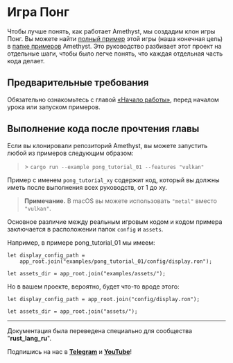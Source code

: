 # Игра Понг

Чтобы лучше понять, как работает Amethyst, мы создадим клон игры Понг. Вы можете найти [полный пример][full-example] этой игры (наша конечная цель) в [папке примеров][examples-folder] Amethyst. Это руководство разбивает этот проект на отдельные шаги, чтобы было легче понять, что каждая отдельная часть кода делает.

[full-example]: https://github.com/amethyst/amethyst/tree/master/examples/pong
[examples-folder]: https://github.com/amethyst/amethyst/tree/master/examples

## Предварительные требования

Обязательно ознакомьтесь с главой [«Начало работы»][getting-started], перед началом урока или запуском примеров.

[getting-started]: ./chapter_1.html

## Выполнение кода после прочтения главы

Если вы клонировали репозиторий Amethyst, вы можете запустить любой из примеров следующим образом:

>\> `cargo run --example pong_tutorial_01 --features "vulkan"`

Пример с именем `pong_tutorial_xy` содержит код, который вы должны иметь после выполнения всех руководств, от 1 до xy.

> **Примечание.** В macOS вы можете использовать `"metal"` вместо `"vulkan"`.

Основное различие между реальным игровым кодом и кодом примера заключается в расположении папок `config` и `assets`.

Например, в примере pong_tutorial_01 мы имеем:

```rust,ignore
let display_config_path =
    app_root.join("examples/pong_tutorial_01/config/display.ron");

let assets_dir = app_root.join("examples/assets/");
```

Но в вашем проекте, вероятно, будет что-то вроде этого:

```rust,ignore
let display_config_path = app_root.join("config/display.ron");

let assets_dir = app_root.join("assets/");
```

---

Документация была переведена специально для сообщества "**rust_lang_ru**".

Подпишись на нас в **[Telegram][telegram]** и **[YouTube][youtube]**!

[telegram]: http://tlinks.run/rust_lang_ru
[youtube]: https://www.youtube.com/channel/UCu413rnSfuSSOR3OsIThlZA
